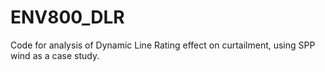 # ENV800_DLR
Code for analysis of Dynamic Line Rating effect on curtailment, using SPP wind as a case study.

